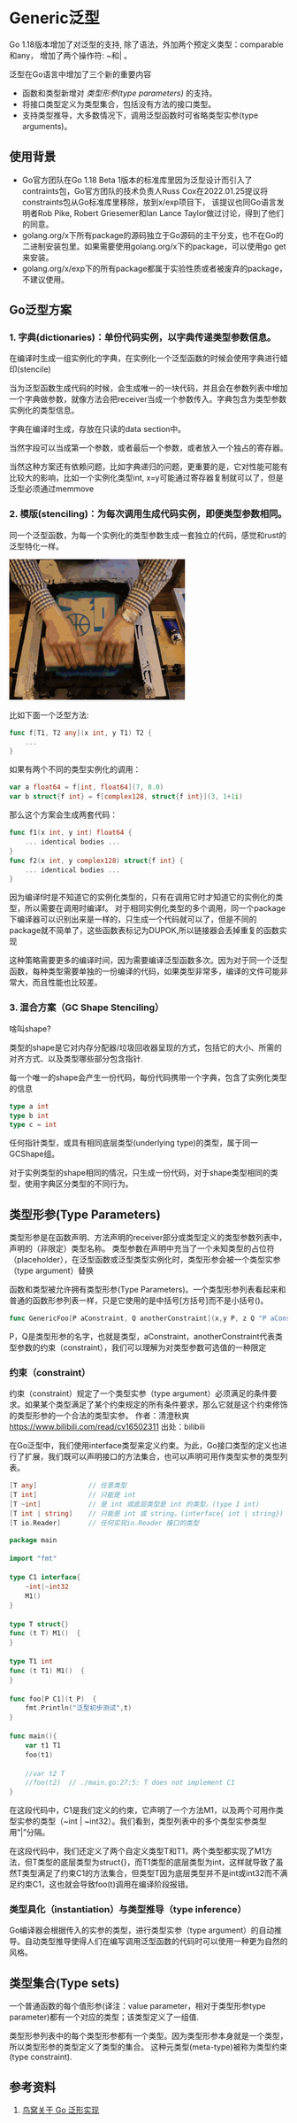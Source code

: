 # Generic泛型
Go 1.18版本增加了对泛型的支持,
除了语法，外加两个预定义类型：comparable和any， 
增加了两个操作符: ~和| 。

泛型在Go语言中增加了三个新的重要内容

- 函数和类型新增对 *类型形参(type parameters)* 的支持。 
- 将接口类型定义为类型集合，包括没有方法的接口类型。 
- 支持类型推导，大多数情况下，调用泛型函数时可省略类型实参(type arguments)。

## 使用背景
- Go官方团队在Go 1.18 Beta 1版本的标准库里因为泛型设计而引入了contraints包，Go官方团队的技术负责人Russ Cox在2022.01.25提议将constraints包从Go标准库里移除，放到x/exp项目下，
  该提议也同Go语言发明者Rob Pike, Robert Griesemer和Ian Lance Taylor做过讨论，得到了他们的同意。
- golang.org/x下所有package的源码独立于Go源码的主干分支，也不在Go的二进制安装包里。如果需要使用golang.org/x下的package，可以使用go get来安装。
- golang.org/x/exp下的所有package都属于实验性质或者被废弃的package，不建议使用。


## Go泛型方案

### 1. 字典(dictionaries)：单份代码实例，以字典传递类型参数信息。
在编译时生成一组实例化的字典，在实例化一个泛型函数的时候会使用字典进行蜡印(stencile)

当为泛型函数生成代码的时候，会生成唯一的一块代码，并且会在参数列表中增加一个字典做参数，就像方法会把receiver当成一个参数传入。字典包含为类型参数实例化的类型信息。

字典在编译时生成，存放在只读的data section中。

当然字段可以当成第一个参数，或者最后一个参数，或者放入一个独占的寄存器。

当然这种方案还有依赖问题，比如字典递归的问题，更重要的是，它对性能可能有比较大的影响，比如一个实例化类型int, x=y可能通过寄存器复制就可以了，但是泛型必须通过memmove

### 2. 模版(stenciling)：为每次调用生成代码实例，即便类型参数相同。
同一个泛型函数，为每一个实例化的类型参数生成一套独立的代码，感觉和rust的泛型特化一样。

![](chapter26_generic/.generic_images/stencile.gif)


比如下面一个泛型方法:
```go
func f[T1, T2 any](x int, y T1) T2 {
    ...
}
```
如果有两个不同的类型实例化的调用：
```go
var a float64 = f[int, float64](7, 8.0)
var b struct{f int} = f[complex128, struct{f int}](3, 1+1i)
```

那么这个方案会生成两套代码：
```go
func f1(x int, y int) float64 {
    ... identical bodies ...
}
func f2(x int, y complex128) struct{f int} {
    ... identical bodies ...
}
```

因为编译f时是不知道它的实例化类型的，只有在调用它时才知道它的实例化的类型，所以需要在调用时编译f。
对于相同实例化类型的多个调用，同一个package下编译器可以识别出来是一样的，只生成一个代码就可以了，但是不同的package就不简单了，这些函数表标记为DUPOK,所以链接器会丢掉重复的函数实现

这种策略需要更多的编译时间，因为需要编译泛型函数多次。因为对于同一个泛型函数，每种类型需要单独的一份编译的代码，如果类型非常多，编译的文件可能非常大，而且性能也比较差。


### 3. 混合方案（GC Shape Stenciling）

啥叫shape?

类型的shape是它对内存分配器/垃圾回收器呈现的方式，包括它的大小、所需的对齐方式、以及类型哪些部分包含指针.

每一个唯一的shape会产生一份代码，每份代码携带一个字典，包含了实例化类型的信息

```go
type a int
type b int
type c = int
```
任何指针类型，或具有相同底层类型(underlying type)的类型，属于同一GCShape组。



对于实例类型的shape相同的情况，只生成一份代码，对于shape类型相同的类型，使用字典区分类型的不同行为。


## 类型形参(Type Parameters)

类型形参是在函数声明、方法声明的receiver部分或类型定义的类型参数列表中，声明的（非限定）类型名称。
类型参数在声明中充当了一个未知类型的占位符（placeholder），在泛型函数或泛型类型实例化时，类型形参会被一个类型实参（type argument）替换 


函数和类型被允许拥有类型形参(Type Parameters)。一个类型形参列表看起来和普通的函数形参列表一样，只是它使用的是中括号[方括号]而不是小括号()。

```go
func GenericFoo[P aConstraint, Q anotherConstraint](x,y P, z Q "P aConstraint, Q anotherConstraint")
```

P，Q是类型形参的名字，也就是类型，aConstraint，anotherConstraint代表类型参数的约束（constraint），我们可以理解为对类型参数可选值的一种限定 

### 约束（constraint）

约束（constraint）规定了一个类型实参（type argument）必须满足的条件要求。如果某个类型满足了某个约束规定的所有条件要求，那么它就是这个约束修饰的类型形参的一个合法的类型实参。 作者：清澄秋爽 https://www.bilibili.com/read/cv16502311 出处：bilibili

在Go泛型中，我们使用interface类型来定义约束。为此，Go接口类型的定义也进行了扩展，我们既可以声明接口的方法集合，也可以声明可用作类型实参的类型列表。
```go
[T any]             // 任意类型
[T int]             // 只能是 int
[T ~int]            // 是 int 或底层类型是 int 的类型。(type I int)
[T int | string]    // 只能是 int 或 string。(interface{ int | string})
[T io.Reader]       // 任何实现io.Reader 接口的类型
```



```go
package main

import "fmt"

type C1 interface{
	~int|~int32
	M1()
}

type T struct{}
func (t T) M1()  {
}

type T1 int
func (t T1) M1()  {
}

func foo[P C1](t P)  {
	fmt.Println("泛型初步测试",t)
}

func main(){
	var t1 T1
	foo(t1)

	//var t2 T
	//foo(t2)  // ./main.go:27:5: T does not implement C1
}
```
在这段代码中，C1是我们定义的约束，它声明了一个方法M1，以及两个可用作类型实参的类型（~int | ~int32）。我们看到，类型列表中的多个类型实参类型用“|”分隔。



在这段代码中，我们还定义了两个自定义类型T和T1，两个类型都实现了M1方法，但T类型的底层类型为struct{}，而T1类型的底层类型为int，这样就导致了虽然T类型满足了约束C1的方法集合，但类型T因为底层类型并不是int或int32而不满足约束C1，这也就会导致foo(t)调用在编译阶段报错。


### 类型具化（instantiation）与类型推导（type inference）

Go编译器会根据传入的实参的类型，进行类型实参（type argument）的自动推导。自动类型推导使得人们在编写调用泛型函数的代码时可以使用一种更为自然的风格。


## 类型集合(Type sets)
一个普通函数的每个值形参(译注：value parameter，相对于类型形参type parameter)都有一个对应的类型；该类型定义了一组值.

类型形参列表中的每个类型形参都有一个类型。因为类型形参本身就是一个类型，所以类型形参的类型定义了类型的集合。
这种元类型(meta-type)被称为类型约束(type constraint).




## 参考资料
1. [鸟窝关于 Go 泛形实现](https://colobu.com/2021/08/30/how-is-go-generic-implemented/)
